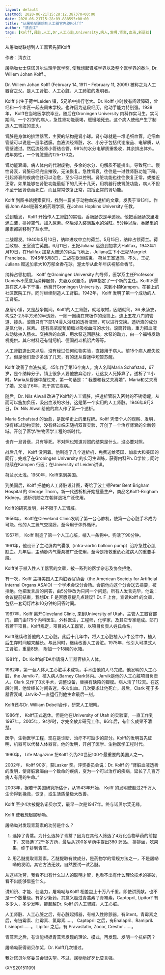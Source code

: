 ```yaml
---
layout: default
Lastmod: 2020-06-21T15:28:12.387370+00:00
date: 2020-06-21T15:28:09.888595+00:00
title: "从屠呦呦联想到人工器官先驱Kolff"
author: "清衣江"
tags: [Kolff,肾脏,人工,Dr,人工心脏,University,病人,发明,肾衰,血液,新语丝]
---
```


从屠呦呦联想到人工器官先驱Kolff

作者：清衣江

屠呦呦女士获诺贝尔生理学医学奖, 使我想起肾脏学界以及整个医学界的泰斗, Dr. Willem Johan Kolff 。

Dr. Willem Johan Kolff (February 14, 1911 – February 11, 2009) 被称之为人工器官之父。是人工肾脏、人工心脏、人工肺脏的发明者。

Kolff 出生于荷兰Leiden 镇，5兄弟中排行老大。Dr. Kolff 小时候有阅读障碍，曾经和一个木匠一起去周末学校。也许因为这段经历，他动手能力特别强。1938 年， Kolff在当地医学院毕业，随后在Groningen University 内科作实习生。实习期间，一个22岁的病人，急性肾功能衰竭，缓慢地死去。这个病人使他产生了制造人工肾脏的念头。

肾脏是身体的排泄器官，主要的结构是肾小球。肾小球就是一堆毛细血管。毛细血管壁可以说是一层半透膜。血液流经肾脏，水、小分子包括代谢废品、电解质，从管壁滤过。然后流经肾小管结合管，99%的水分电解质重吸收，其余排出体外。成年男性，一个肾脏重约125-170克。

肾功能衰竭，病人体内的代谢废物，多余的水分、电解质不能排出，导致死亡。慢性肾衰，肾脏已经完全摧毁，无法恢复。急性肾衰，往往是一过性肾脏功能下降。引起肾衰的疾病往往可以治愈，至少可以控制。肾脏功能也往往恢复正常，或接近正常。如果能够在肾脏功能最低下的几天十几天，用机器行使肾脏功能，病人不但不至于因肾衰而死亡，而且常常恢复正常，包括正常的肾功能。

Kolff 到图书馆搜索资料，找到一篇关于动物血液透析的文章，发表于1913年。作者John Abel是著名的药理学家, 在Johns Hopkins University 任教。

受到启发， Kolff 开始作人工肾脏的实验。香肠肠衣是半透膜。他把香肠肠衣里灌满血液，排掉空气，加入尿素。然后浸入装满盐水的浴缸。5分钟以后，香肠里的尿素都转移到了盐水里。

二战爆发。1940年5月10日，纳粹进攻中立的荷兰。5月15日，纳粹占领荷兰。荷兰政府、王室流亡英国。6月11日，王妃Juliana 远逃到加拿大Halifax。1943年1月19日，在Halifax 加拿大赠送的荷兰飞地上，Juliana生下小王妃Margriet Francisca。 1945年5月8日，二战在欧洲结束。 荷兰王室返回。不久，王妃Juliana 赠送加拿大10万郁金香花球。渥太华从此年年庆祝郁金香节。

纳粹占领初期， Kolff 在Groningen University 的导师，医学系主任Professor Daniels不愿意为纳粹服务，夫妻双双自杀。纳粹指定了一个新的主任。Kolff不愿意在这人手下干事。他离开Groningen University，来到小镇Kampen，在镇上的社区医院工作。同时继续制造人工肾脏。1942年， Kolff 发明了第一个成功的人工肾脏。

身居小镇，又是战争期间。Kolff的人工肾脏，就地取材，因陋就简。36 米肠衣，构成2-2.5平方米的半透膜，一圈一圈绕在床板作的滚筒上，连上五花八门的管道、接头。滚筒只有下部1/4浸入浴缸的透析液里，可以进行交换。透析液的成分是氯化钠，尿素。 还有高浓度葡萄糖以吸收血液的水分。滚筒转动，重力把血液从动脉抽入肠衣。交换后的血液，用水泵送回静脉。水泵的动力，由一个福特发动机提供。其它材料还有缝纫机、德国战斗机铝片等等。

人工肾脏造出来以后，没有经过任何动物实验，直接用于病人。前15个病人都失败了。但是他们至少多活了几天，有的还从昏迷中短暂苏醒。

Kolff 改善了血液抗凝，45年作了第16个病人。病人名叫Maria Schafstad，67岁，是个纳粹分子。镇上很多人要他放弃治疗，让这女人死掉算了。透析了11小时。Maria从昏迷中醒过来，第一句话是：“ 我要和我丈夫离婚”。Maria和丈夫离了婚，又活了6年，死于其它疾病。

随后，Dr. Nils Alwall 改进了Kolff的人工肾脏，把透析管装入密封的不锈钢罐，从而可以施加负压，吸出血液的水分。这是第一个实用的人工肾脏。1946年9月3日，Dr. Nils Alwall给他的病人作了第一个透析。

Maria Schafstad 的治愈，是医学史上的里程碑。Kolff 凭借个人的观察、发明，没有经过动物实验，没有经过临床随机双盲实验，开创了一个治疗肾衰的全新领域。开创了医学/生物医学工程的新时代。

也许一旦肾衰，只有等死。不对照也知道对照的结果是什么，没必要对照。

战后几年， Kolff 没闲着。他制造了几个透析机，免费送给英国、加拿大和美国的同行；完成了在Groningen University 的实习生训练，获得内科Ph. D学位；同时继续在Kampen 行医；在University of Leiden讲课。

荷兰水太浅。1950年，Kolff来到美国。

到美国后，Kolff 把他的人工肾脏设计图，寄给了波士顿Peter Bent Brigham Hospital 的 George Thorn。新一代透析机开始批量生产，商品名Kolff-Brigham Kidney。透析机随之在朝鲜战场广泛使用。

Kolff的研究发明，并不限于人工肾脏。

1956年， Kolff在Cleveland Clinic发明了第一台心肺机，使第一台心脏手术成为可能。他的人工氧气交换膜，至今用于体外循环。

1957年， Kolff 制造了第一个人工心脏，植入一条狗中。狗活了90分钟。

1961年，他设计了主动脉内气囊泵（intra-aortic balloon pump）治疗急性心肌缺血。几年后，主动脉内气囊泵被广泛使用，至今是抢救重危心脏病人的重要手段。

Kolff关于植入性人工器官的文章，被一系列的医学杂志及协会拒绝。

有一次，Kolff 主持美国人工内脏器官协会（the American Society for Artificial Internal Organs ASAIO) 一个学术会议分会场。会前他向这个分会送去摘要，被拒绝。他把发言后的问答，由5分钟改为只问一个问题。所有人发言完毕，他说：会议提前结束，我想Dr. F 是否愿意提几点建议? Dr. F 上台，宣读Kolff 的文章，包括一套幻灯片和10分钟的问答时间。

1967年，Kolff 离开Cleveland Clinic, 来到University of Utah，主管人工器官部门。部门由175个内科医生，外科医生，工程师，化学家，及其它专家组成。部门有若干项目。Kolff规定，项目的人工器官，以项目负责人姓氏命名。

Kolff继续改善他的人工心脏。此后十几年中，将人工心脏植入小牛公牛中，植入后生存时间越来越长。与此同时，继续改善人工肾脏。1975年，他引入可携式人工肾脏，重量8磅， 附加一个18磅的水箱。

1981年，Dr. Kolff向FDA申请将人工器官植入人体。

1982年，第一台人体人工心脏手术成功。手术由他的人马完成。他发明的人工心脏，the Jarvik-7，植入病人Barney Clark体内。Jarvik是他的人工心脏项目负责人。Clark 又作了3次手术，调整设备，替换有缺陷的瓣膜。病人活了112天。在这段时间，他曾经长时间昏迷，多次出血。几次要求让他死亡。最后，Clark 死于多器官衰竭, Jarvik-7一直运行到他生命最后一刻。

Kolff还与Dr. William Dobell合作，研究人工眼睛。

1986年， Kolff正式退休。但是他在University of Utah 的实验室，一直工作到1997年。2005年，94岁时，才完全放弃研究工作。86年后，有什么成果不清楚。

医学，生物医学工程，现在是诊断、治疗不可缺少的部分。Kolff的发明首先证明，机器可以代替人体器官。他的发明，开创了医学、生物医学工程时代。

1990年， Life Magazine 把Kolff 列为20世纪100个最重要的美国人之一。

2002年， Kolff 90岁，获Lasker 奖。评奖委员会说：Dr. Kolff 的 “肾脏血液透析的发明，使肾脏衰竭由一个致命的疾病，变为一个可以治疗的疾病，延长了几百万病人有用的生命。”

2003年，据若干美国研究所估计，从1943年开始， Kolff 的发明使超过2千万人生命得到挽救，恢复，或生活质量极大改善。

Kolff 至少4次被提名诺贝尔奖，最早一次是1947年。终与诺贝尔奖无缘。

Kolff 使我想起屠呦呦。

屠呦呦对发现青蒿素的功劳是什么？

1. 选择了青蒿。为什么选择了青蒿？因为在其他人筛选了4万化合物草药的前提下，又筛选了2千多方药，最后从200多草药中提出380 药品。 排排坐，吃果果，终于排到青蒿。

2. 用乙醚提取青蒿素。乙醚提取有效成分，是药物学的常规方法之一，不是屠呦呦的发明。其它方法无效，自然要试一试乙醚。

从这些功劳，我看不出有什么过人的聪明才智，也看不出有什么理论技术的突破，看不出能够借鉴什么。

讲知识、才能、创造力，屠呦呦与Kolff 相差岂止十万八千里。即使讲贡献，也不是一个数量级。有多少新药，其意义超过青蒿素？青霉素，Captopril, Lipitor? 有多少人，多少发明，能超越Dr. Kolff 的人工肾脏，人工心脏。

人工肾脏、人工心脏之后，有心脏起搏器，有植入性除颤器，有Stent。青霉素之后，有链霉素、红霉素、氯霉素…..。 Captopril 之后，有Enalapril、Ramipril、Lisinopril……。 Lipitor 之后，有 Pravastatin, Zocor, Crestor ……。

青蒿素之后，有谁能根据青蒿素发现的理论、模式，再发现、发明一个抗疟药？

屠呦呦获得诺贝尔奖，Dr. Kolff几次错过。

我对诺贝尔奖委员会很失望。不过，屠呦呦好歹比莫言强。

(XYS20151109)

